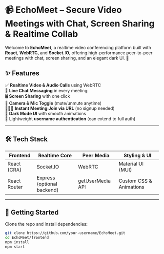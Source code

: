 

# 📹 EchoMeet – Secure Video Meetings with Chat, Screen Sharing & Realtime Collab

Welcome to **EchoMeet**, a realtime video conferencing platform built with **React**, **WebRTC**, and **Socket.IO**, offering high-performance peer-to-peer meetings with chat, screen sharing, and an elegant dark UI. 🚀


## ✨ Features

✅ **Realtime Video & Audio Calls** using WebRTC  
💬 **Live Chat Messaging** in every meeting  
🖥️ **Screen Sharing** with one click  
🎥 **Camera & Mic Toggle** (mute/unmute anytime)  
🧑‍🤝‍🧑 **Instant Meeting Join via URL** (no signup needed)  
🌙 **Dark Mode UI** with smooth animations  
🔐 Lightweight **username authentication** (can extend to full auth)

---

## 🛠 Tech Stack

| Frontend       | Realtime Core   | Peer Media   | Styling & UI       |
|----------------|------------------|--------------|--------------------|
| React (CRA)    | Socket.IO        | WebRTC       | Material UI (MUI)  |
| React Router   | Express (optional backend) | getUserMedia API | Custom CSS & Animations |

---

## 🚀 Getting Started

Clone the repo and install dependencies:

```bash
git clone https://github.com/your-username/EchoMeet.git
cd EchoMeet/frontend
npm install
npm start
